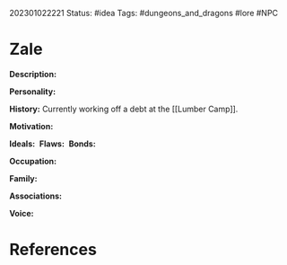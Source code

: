 202301022221
Status: #idea
Tags: #dungeons_and_dragons #lore #NPC 

# Zale
**Description:** 

**Personality:** 

**History:** Currently working off a debt at the [[Lumber Camp]].

**Motivation:** 

**Ideals:** 
**Flaws:** 
**Bonds:** 

**Occupation:** 

**Family:** 

**Associations:** 

**Voice:** 



# References